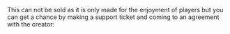 This can not be sold as it is only made for the enjoyment of players but you can get a chance by making a support ticket and coming to an agreement with the creator: 
